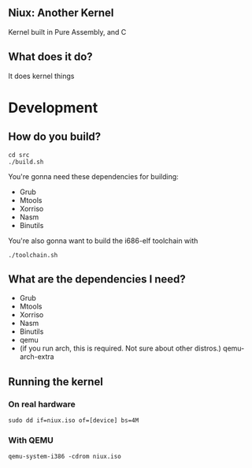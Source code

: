 ## Niux: Another Kernel
Kernel built in Pure Assembly, and C


## What does it do?

It does kernel things


# Development

## How do you build?

```
cd src
./build.sh
````

You're gonna need these dependencies for building:

- Grub
- Mtools
- Xorriso
- Nasm
- Binutils

You're also gonna want to build the i686-elf toolchain with

```
./toolchain.sh
```

## What are the dependencies I need?

- Grub
- Mtools
- Xorriso
- Nasm
- Binutils
- qemu
- (if you run arch, this is required. Not sure about other distros.) qemu-arch-extra

## Running the kernel

### On real hardware
```
sudo dd if=niux.iso of=[device] bs=4M
```

### With QEMU
```
qemu-system-i386 -cdrom niux.iso
```
